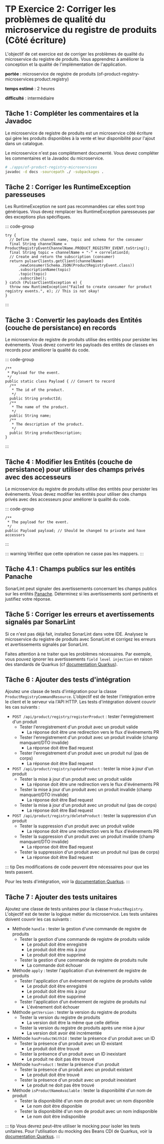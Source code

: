 # TP Exercice 2: Corriger les problèmes de qualité du microservice du registre de produits (Côté écriture)

L'objectif de cet exercice est de corriger les problèmes de qualité du microservice du registre de produits. Vous apprendrez à améliorer la conception et la qualité de l'implémentation de l'application.

**portée** : microservice de registre de produits (of-product-registry-microservices:product.registry)

**temps estimé** : 2 heures

**difficulté** : intermédiaire

## Tâche 1 : Compléter les commentaires et la Javadoc

Le microservice de registre de produits est un microservice côté écriture qui gère les produits disponibles à la vente et leur disponibilité pour l'ajout dans un catalogue.

Le microservice n'est pas complètement documenté. Vous devez compléter les commentaires et la Javadoc du microservice.


```bash
# ./apps/of-product-registry-microservices
javadoc -d docs -sourcepath ./ -subpackages .
```

## Tâche 2 : Corriger les RuntimeException paresseuses

Les RuntimeException ne sont pas recommandées car elles sont trop génériques. Vous devez remplacer les RuntimeException paresseuses par des exceptions plus spécifiques.

::: code-group
```java:line-numbers=216 {12} [ProductRegistryCommandResource.java]
try {
  // Define the channel name, topic and schema for the consumer
  final String channelName = ProductRegistryEventChannelName.PRODUCT_REGISTRY_EVENT.toString();
  final String topic = channelName + "-" + correlationId;
  // Create and return the subscription (consumer)
  return pulsarClients.getClient(channelName)
      .newConsumer(Schema.JSON(ProductRegistryEvent.class))
      .subscriptionName(topic)
      .topic(topic)
      .subscribe();
} catch (PulsarClientException e) {
  throw new RuntimeException("Failed to create consumer for product registry events.", e); // This is not okay!
}
```
:::

## Tâche 3 : Convertir les payloads des Entités (couche de persistance) en records

Le microservice de registre de produits utilise des entités pour persister les événements. Vous devez convertir les payloads des entités de classes en records pour améliorer la qualité du code.

::: code-group
```java:line-numbers=6 {4} [ProductRegisteredEventEntity.java]
/**
 * Payload for the event.
 */
public static class Payload { // Convert to record
  /**
   * The id of the product.
   */
  public String productId;
  /**
   * The name of the product.
   */
  public String name;
  /**
   * The description of the product.
   */
  public String productDescription;
}
```
:::

## Tâche 4 : Modifier les Entités (couche de persistance) pour utiliser des champs privés avec des accesseurs

Le microservice du registre de produits utilise des entités pour persister les événements. Vous devez modifier les entités pour utiliser des champs privés avec des accesseurs pour améliorer la qualité du code.

::: code-group
```java:line-numbers=24 {4} [ProductRegisteredEventEntity.java]
/**
 * The payload for the event.
 */
public Payload payload; // Should be changed to private and have accessors
```
:::

::: warning
Vérifiez que cette opération ne casse pas les mappers.
:::

## Tâche 4.1 : Champs publics sur les entités Panache

SonarLint peut signaler des avertissements concernant les champs publics sur les entités [Panache](https://quarkus.io/guides/mongodb-panache). Déterminez si les avertissements sont pertinents et justifiez votre réponse.

## Tâche 5 : Corriger les erreurs et avertissements signalés par SonarLint

Si ce n'est pas déjà fait, installez SonarLint dans votre IDE. Analysez le microservice du registre de produits avec SonarLint et corrigez les erreurs et avertissements signalés par SonarLint.

Faites attention à ne traiter que les problèmes nécessaires. Par exemple, vous pouvez ignorer les avertissements `field level injection` en raison des standards de Quarkus (cf [documentation Quarkus](https://quarkus.io/guides/cdi#what-does-a-bean-look-like)).

## Tâche 6 : Ajouter des tests d'intégration

Ajoutez une classe de tests d'intégration pour la classe `ProductRegistryCommandResource`. L'objectif est de tester l'intégration entre le client et le serveur via l'API HTTP.
Les tests d'intégration doivent couvrir les cas suivants :

- `POST /api/product/registry/registerProduct` : tester l'enregistrement d'un produit
  - Tester l'enregistrement d'un produit avec un produit valide
    - La réponse doit être une redirection vers le flux d'événements PR
  - Tester l'enregistrement d'un produit avec un produit invalide (champ manquant/DTO invalide)
    - La réponse doit être Bad request
  - Tester l'enregistrement d'un produit avec un produit nul (pas de corps)
    - La réponse doit être Bad request
- `POST /api/product/registry/updateProduct` : tester la mise à jour d'un produit
  - Tester la mise à jour d'un produit avec un produit valide
    - La réponse doit être une redirection vers le flux d'événements PR
  - Tester la mise à jour d'un produit avec un produit invalide (champ manquant/DTO invalide)
    - La réponse doit être Bad request
  - Tester la mise à jour d'un produit avec un produit nul (pas de corps)
    - La réponse doit être Bad request
- `POST /api/product/registry/deleteProduct` : tester la suppression d'un produit
  - Tester la suppression d'un produit avec un produit valide
    - La réponse doit être une redirection vers le flux d'événements PR
  - Tester la suppression d'un produit avec un produit invalide (champ manquant/DTO invalide)
    - La réponse doit être Bad request
  - Tester la suppression d'un produit avec un produit nul (pas de corps)
    - La réponse doit être Bad request

::: tip
Des modifications de code peuvent être nécessaires pour que les tests passent.

Pour les tests d'intégration, voir la [documentation Quarkus](https://quarkus.io/guides/getting-started-testing).
:::

## Tâche 7 : Ajouter des tests unitaires

Ajoutez une classe de tests unitaires pour la classe `ProductRegistry`. L'objectif est de tester la logique métier du microservice.
Les tests unitaires doivent couvrir les cas suivants :

- Méthode `handle` : tester la gestion d'une commande de registre de produits
  - Tester la gestion d'une commande de registre de produits valide
    - Le produit doit être enregistré
    - Le produit doit être mis à jour
    - Le produit doit être supprimé
  - Tester la gestion d'une commande de registre de produits nulle
    - La commande doit échouer
- Méthode `apply` : tester l'application d'un événement de registre de produits
  - Tester l'application d'un événement de registre de produits valide
    - Le produit doit être enregistré
    - Le produit doit être mis à jour
    - Le produit doit être supprimé
  - Tester l'application d'un événement de registre de produits nul
    - L'événement doit échouer
- Méthode `getVersion` : tester la version du registre de produits
  - Tester la version du registre de produits
    - La version doit être la même que celle définie
  - Tester la version du registre de produits après une mise à jour
    - La version doit avoir été incrémentée
- Méthode `hasProductWithId` : tester la présence d'un produit avec un ID
  - Tester la présence d'un produit avec un ID existant
    - Le produit doit être trouvé
  - Tester la présence d'un produit avec un ID inexistant
    - Le produit ne doit pas être trouvé
- Méthode `hasProduct` : tester la présence d'un produit
  - Tester la présence d'un produit avec un produit existant
    - Le produit doit être trouvé
  - Tester la présence d'un produit avec un produit inexistant
    - Le produit ne doit pas être trouvé
- Méthode `isProductNameAvailable` : tester la disponibilité d'un nom de produit
  - Tester la disponibilité d'un nom de produit avec un nom disponible
    - Le nom doit être disponible
  - Tester la disponibilité d'un nom de produit avec un nom indisponible
    - Le nom doit être indisponible

::: tip
Vous devrez peut-être utiliser le mocking pour isoler les tests unitaires. Pour l'utilisation du mocking des Beans CDI de Quarkus, voir la [documentation Quarkus](https://quarkus.io/guides/getting-started-testing#mock-support).
:::

